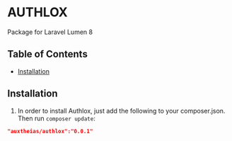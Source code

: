 # AUTHLOX

Package for Laravel Lumen 8

## Table of Contents

- [Installation](#Installation)

## Installation

1) In order to install Authlox, just add the following to your composer.json. Then run `composer update`:

```json
"auxtheias/authlox":"0.0.1"
```
